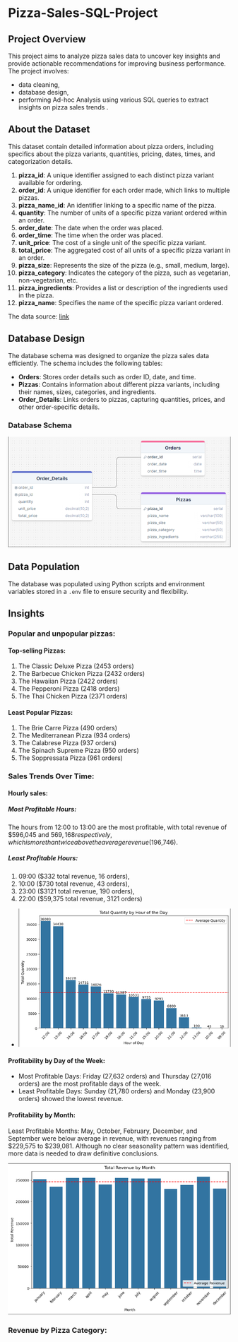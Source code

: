 # Pizza-Sales-SQL-Project



## Project Overview
This project aims to analyze pizza sales data to uncover key insights and provide actionable recommendations for improving business performance. The project involves: 
- data cleaning,
- database design,
- performing Ad-hoc Analysis using various SQL queries to extract insights on pizza sales trends .



## About the Dataset
This dataset contain detailed information about pizza orders, including specifics about the pizza variants, quantities, pricing, dates, times, and categorization details.

1. **pizza_id**: A unique identifier assigned to each distinct pizza variant available for ordering.
2. **order_id**: A unique identifier for each order made, which links to multiple pizzas.
3. **pizza_name_id**: An identifier linking to a specific name of the pizza.
4. **quantity**: The number of units of a specific pizza variant ordered within an order.
5. **order_date**: The date when the order was placed.
6. **order_time**: The time when the order was placed.
7. **unit_price**: The cost of a single unit of the specific pizza variant.
8. **total_price**: The aggregated cost of all units of a specific pizza variant in an order.
9. **pizza_size**: Represents the size of the pizza (e.g., small, medium, large).
10. **pizza_category**: Indicates the category of the pizza, such as vegetarian, non-vegetarian, etc.
11. **pizza_ingredients**: Provides a list or description of the ingredients used in the pizza.
12. **pizza_name**: Specifies the name of the specific pizza variant ordered.

The data source: [link](https://www.kaggle.com/datasets/nextmillionaire/pizza-sales-dataset)



## Database Design
The database schema was designed to organize the pizza sales data efficiently. The schema includes the following tables:

- **Orders**: Stores order details such as order ID, date, and time.
- **Pizzas**: Contains information about different pizza variants, including their names, sizes, categories, and ingredients.
- **Order_Details**: Links orders to pizzas, capturing quantities, prices, and other order-specific details.

### Database Schema
![Database schema](image.png)



## Data Population
The database was populated using Python scripts and environment variables stored in a `.env` file to ensure security and flexibility.



## Insights


### Popular and unpopular pizzas:

#### Top-selling Pizzas:
1. The Classic Deluxe Pizza (2453 orders)
2. The Barbecue Chicken Pizza (2432 orders)
3. The Hawaiian Pizza (2422 orders)
4. The Pepperoni Pizza (2418 orders)
5. The Thai Chicken Pizza (2371 orders)

#### Least Popular Pizzas:
1. The Brie Carre Pizza (490 orders)
2. The Mediterranean Pizza (934 orders)
3. The Calabrese Pizza (937 orders)
4. The Spinach Supreme Pizza (950 orders)
5. The Soppressata Pizza (961 orders)


### Sales Trends Over Time:

#### Hourly sales:

##### Most Profitable Hours: 
The hours from 12:00 to 13:00 are the most profitable, with total revenue of $596,045 and $569,168 respectively, which is more than twice above the average revenue ($196,746).

##### Least Profitable Hours: 
1. 09:00 ($332 total revenue, 16 orders),
2. 10:00 ($730 total revenue, 43 orders),
3. 23:00 ($3121 total revenue, 190 orders),
4. 22:00 ($59,375 total revenue, 3121 orders)

- ![Hourly sales](image-2.png)

#### Profitability by Day of the Week:

- Most Profitable Days: Friday (27,632 orders) and Thursday (27,016 orders) are the most profitable days of the week.
- Least Profitable Days: Sunday (21,780 orders) and Monday (23,900 orders) showed the lowest revenue.

#### Profitability by Month:

Least Profitable Months: May, October, February, December, and September were below average in revenue, with revenues ranging from $229,575 to $239,081. Although no clear seasonality pattern was identified, more data is needed to draw definitive conclusions.

![Profitability by Month](image-1.png)

### Revenue by Pizza Category:
